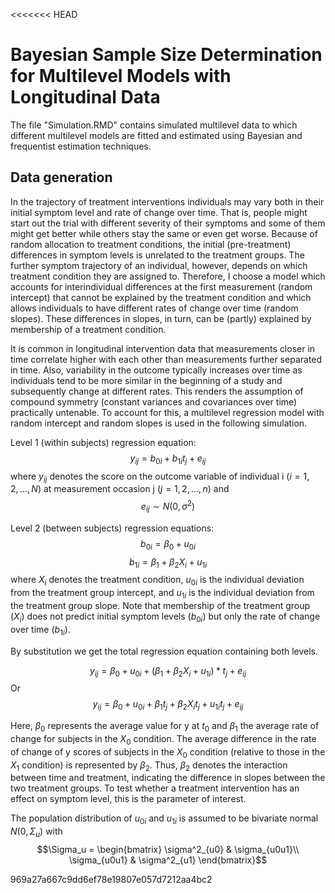 <<<<<<< HEAD

# Bayesian Sample Size Determination for Multilevel Models with Longitudinal Data

The file "Simulation.RMD" contains simulated multilevel data to which different multilevel models are fitted and estimated using Bayesian and frequentist estimation techniques.

## Data generation

In the trajectory of treatment interventions individuals may vary both in their initial symptom level and rate of change over time. That is, people might start out the trial with different severity of their symptoms and some of them might get better while others stay the same or even get worse. Because of random allocation to treatment conditions, the initial (pre-treatment) differences in symptom levels is unrelated to the treatment groups. The further symptom trajectory of an individual, however, depends on which treatment condition they are assigned to. Therefore, I choose a model which accounts for interindividual differences at the first measurement (random intercept) that cannot be explained by the treatment condition and which allows individuals to have different rates of change over time (random slopes). These differences in slopes, in turn, can be (partly) explained by membership of a treatment condition. 

It is common in longitudinal intervention data that measurements closer in time correlate higher with each other than measurements further separated in time. Also, variability in the outcome typically increases over time as individuals tend to be more similar in the beginning of a study and subsequently change at different rates. This renders the assumption of compound symmetry (constant variances and covariances over time) practically untenable. To account for this, a multilevel regression model with random intercept and random slopes is used in the following simulation.  

Level 1 (within subjects) regression equation: 
$$y_{ij} = b_{0i} + b_{1i}t_j + e_{ij}$$ where $y_{ij}$ denotes the score on the outcome variable of individual i ($i=1,2,...,N$) at measurement occasion j ($j=1,2,...,n$) and $$e_{ij} \sim N(0, \sigma^2)$$

Level 2 (between subjects) regression equations: 
$$b_{0i} = \beta_0 + u_{0i}$$ 
$$b_{1i} = \beta_1 + \beta_2 X_i + u_{1i}$$ where $X_i$ denotes the treatment condition, $u_{0i}$ is the individual deviation from the treatment group intercept, and $u_{1i}$ is the individual deviation from the treatment group slope. Note that membership of the treatment group ($X_i$) does not predict initial symptom levels ($b_{0i}$) but only the rate of change over time ($b_{1i}$).

By substitution we get the total regression equation containing both levels.

$$y_{ij} = \beta_0 + u_{0i} + (\beta_1 + \beta_2 X_i + u_{1i})*t_j + e_{ij}$$
Or
$$y_{ij} = \beta_0 + u_{0i} + \beta_1 t_j + \beta_2 X_i t_j + u_{1i} t_j + e_{ij}$$

Here, $\beta_0$ represents the average value for y at $t_0$ and $\beta_1$ the average rate of change for subjects in the $X_0$ condition. The average difference in the rate of change of y scores of subjects in the $X_0$ condition (relative to those in the $X_1$ condition) is represented by $\beta_2$. Thus, $\beta_2$ denotes the interaction between time and treatment, indicating the difference in slopes between the two treatment groups. To test whether a treatment intervention has an effect on symptom level, this is the parameter of interest. 

The population distribution of $u_{0i}$ and $u_{1i}$ is assumed to be bivariate normal $N(0, \Sigma_u)$ with 
$$\Sigma_u = \begin{bmatrix} \sigma^2_{u0} & \sigma_{u0u1}\\
\sigma_{u0u1} & \sigma^2_{u1}
\end{bmatrix}$$


969a27a667c9dd6ef78e19807e057d7212aa4bc2
